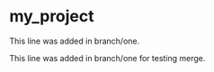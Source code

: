 # my_project
This line was added in branch/one.

This line was added in branch/one for testing merge.
